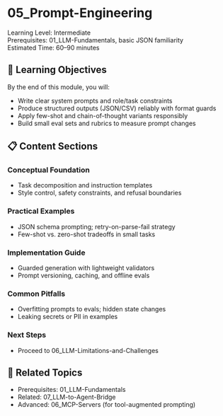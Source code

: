 # 05_Prompt-Engineering

Learning Level: Intermediate  
Prerequisites: 01_LLM-Fundamentals, basic JSON familiarity  
Estimated Time: 60–90 minutes

## 🎯 Learning Objectives

By the end of this module, you will:

- Write clear system prompts and role/task constraints
- Produce structured outputs (JSON/CSV) reliably with format guards
- Apply few-shot and chain-of-thought variants responsibly
- Build small eval sets and rubrics to measure prompt changes

## 📋 Content Sections

### Conceptual Foundation

- Task decomposition and instruction templates
- Style control, safety constraints, and refusal boundaries

### Practical Examples

- JSON schema prompting; retry-on-parse-fail strategy
- Few-shot vs. zero-shot tradeoffs in small tasks

### Implementation Guide

- Guarded generation with lightweight validators
- Prompt versioning, caching, and offline evals

### Common Pitfalls

- Overfitting prompts to evals; hidden state changes
- Leaking secrets or PII in examples

### Next Steps

- Proceed to 06_LLM-Limitations-and-Challenges

## 🔗 Related Topics

- Prerequisites: 01_LLM-Fundamentals
- Related: 07_LLM-to-Agent-Bridge
- Advanced: 06_MCP-Servers (for tool-augmented prompting)
